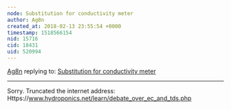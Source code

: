 ```yaml
---
node: Substitution for conductivity meter
author: Ag8n
created_at: 2018-02-13 23:55:54 +0000
timestamp: 1518566154
nid: 15716
cid: 18431
uid: 520994
---
```




[Ag8n](../profile/Ag8n) replying to: [Substitution for conductivity meter](../notes/Ag8n/02-12-2018/substitution-for-conductivity-meter)

----
Sorry.  Truncated the internet address:
Https://www.hydroponics.net/learn/debate_over_ec_and_tds.php